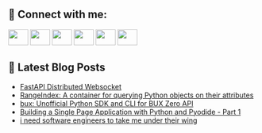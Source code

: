 ## 🔎 Connect with me:
[<img height="32" width="40" src="https://cdn.jsdelivr.net/npm/simple-icons@v5/icons/telegram.svg" />](https://t.me/bullbesh)
[<img height="32" width="40" src="https://cdn.jsdelivr.net/npm/simple-icons@v5/icons/vk.svg" />](https://vk.com/bullbesh)
[<img height="32" width="40" src="https://cdn.jsdelivr.net/npm/simple-icons@v5/icons/twitter.svg" />](https://twitter.com/bullbesh1)
[<img height="32" width="40" src="https://cdn.jsdelivr.net/npm/simple-icons@v5/icons/instagram.svg" />](https://www.instagram.com/bullbesh)
[<img height="32" width="40" src="https://cdn.jsdelivr.net/npm/simple-icons@v5/icons/reddit.svg" />](https://www.reddit.com/user/bullbesh)
[<img height="32" width="40" src="https://cdn.jsdelivr.net/npm/simple-icons@v5/icons/youtube.svg" />](https://www.youtube.com/channel/UCtfjRs6uzgq5mfm8S06WTcg)

## 📕 Latest Blog Posts
<!-- BLOG-POST-LIST:START -->
- [FastAPI Distributed Websocket](https://www.reddit.com/r/Python/comments/vi7jw2/fastapi_distributed_websocket/)
- [RangeIndex: A container for querying Python objects on their attributes](https://www.reddit.com/r/Python/comments/vi7jve/rangeindex_a_container_for_querying_python/)
- [bux: Unofficial Python SDK and CLI for BUX Zero API](https://www.reddit.com/r/Python/comments/vi7a7c/bux_unofficial_python_sdk_and_cli_for_bux_zero_api/)
- [Building a Single Page Application with Python and Pyodide - Part 1](https://www.reddit.com/r/Python/comments/vi6n9g/building_a_single_page_application_with_python/)
- [i need software engineers to take me under their wing](https://www.reddit.com/r/Python/comments/vi6lyl/i_need_software_engineers_to_take_me_under_their/)
<!-- BLOG-POST-LIST:END -->
